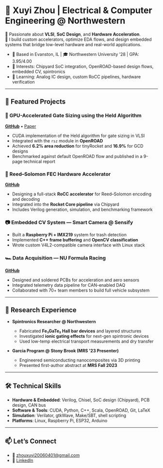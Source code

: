 # 👋 Xuyi Zhou | Electrical & Computer Engineering @ Northwestern

🔧 Passionate about **VLSI**, **SoC Design**, and **Hardware Acceleration**.  
🚀 I build custom accelerators, optimize EDA flows, and design embedded systems that bridge low-level hardware and real-world applications.

- 📍 Based in Evanston, IL | 🎓 Northwestern University ’28 | GPA: 3.95/4.00  
- 💬 Interests: Chipyard SoC integration, OpenROAD-based design flows, embedded CV, spintronics  
- 🌱 Learning: Analog IC design, custom RoCC pipelines, hardware verification  

---

## 🔬 Featured Projects

### 🧠 GPU-Accelerated Gate Sizing using the Held Algorithm  
**[GitHub](https://github.com/danielhufnagle/COMP_ENG-357-Final.git)** • [Paper](https://www.overleaf.com/read/pvsbfdhfkqzf#b064cc)  
- CUDA implementation of the Held algorithm for gate sizing in VLSI  
- Integrated with the `rsz` module in **OpenROAD**  
- Achieved **6.2% area reduction** for tinyRocket and **16.9%** for GCD designs  
- Benchmarked against default OpenROAD flow and published in a 9-page technical report

### 🧮 Reed–Solomon FEC Hardware Accelerator  
**[GitHub](https://github.com/xuyizhou8129/RoccAcc.git)**  
- Designing a full-stack **RoCC accelerator** for Reed–Solomon encoding and decoding  
- Integrated into the **Rocket Core pipeline** via Chipyard  
- Includes Verilog generation, simulation, and benchmarking framework

### 📷 Embedded CV System — Smart Camera @ Sensify  
- Built a **Raspberry Pi + IMX219** system for trash detection  
- Implemented **C++ frame buffering** and **OpenCV classification**  
- Wrote custom V4L2-compatible camera interface with Linux stack

### 🏎️ Data Acquisition — NU Formula Racing  
**[GitHub](https://github.com/NU-Formula-Racing/daq-dynamics-25.git)**  
- Designed and soldered PCBs for acceleration and aero sensors  
- Integrated telemetry data pipeline for CAN-enabled DAQ  
- Collaborated with 70+ team members to build full vehicle subsystem

---

## 🧪 Research Experience

- **Spintronics Researcher @ Northwestern**  
  - Fabricated **Fe₃GaTe₂ Hall bar devices** and layered structures  
  - Investigated **ionic gating effects** for next-gen spintronic devices  
  - Used low-temp electrical transport measurements and dry transfer  

- **Garcia Program @ Stony Brook (MRS '23 Presenter)**  
  - Engineered semiconducting nanocomposites via 3D printing  
  - Presented first-author abstract at **MRS Fall 2023**  

---

## 🛠️ Technical Skills

- **Hardware & Embedded**: Verilog, Chisel, SoC design (Chipyard), PCB design, CAN bus  
- **Software & Tools**: CUDA, Python, C++, Scala, OpenROAD, Git, LaTeX  
- **Simulation**: Verilator, gtkWave, Make/SBT, shell scripting  
- **Platforms**: Linux, Raspberry Pi, ESP32, Arduino  

---

## 📫 Let’s Connect
- 📧 zhouxuyi20060401@gmail.com  
- 💼 [LinkedIn](https://www.linkedin.com/in/xuyi-zhou-515394330)  
